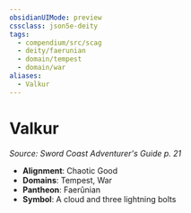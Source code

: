 ```yaml
---
obsidianUIMode: preview
cssclass: json5e-deity
tags:
  - compendium/src/scag
  - deity/faerunian
  - domain/tempest
  - domain/war
aliases:
  - Valkur
---
```

# Valkur
*Source: Sword Coast Adventurer's Guide p. 21* 

- **Alignment**: Chaotic Good
- **Domains**: Tempest, War
- **Pantheon**: Faerûnian
- **Symbol**: A cloud and three lightning bolts